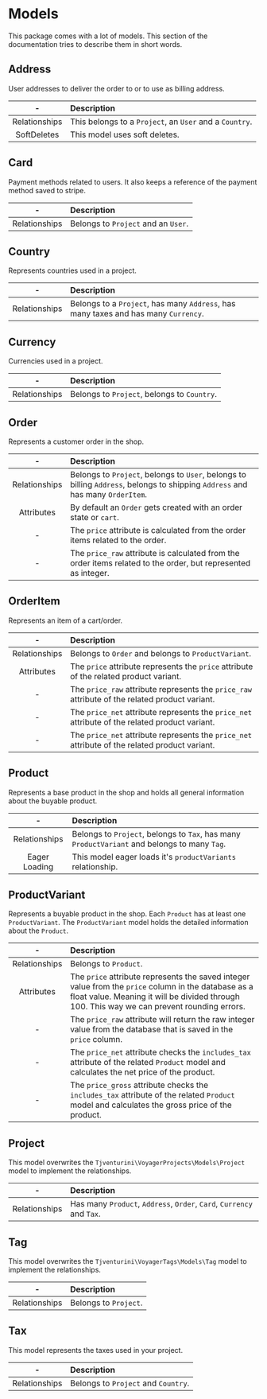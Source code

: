 # Models

This package comes with a lot of models. This section of the documentation tries to describe them in short words.

## Address

User addresses to deliver the order to or to use as billing address.

|       -       | Description                                             |
|:-------------:|:--------------------------------------------------------|
| Relationships | This belongs to a `Project`, an `User` and a `Country`. |
|  SoftDeletes  | This model uses soft deletes.                           |

## Card

Payment methods related to users. It also keeps a reference of the payment method saved to stripe.

|       -       | Description                     |
|:-------------:|:--------------------------------|
| Relationships | Belongs to `Project` and an `User`. |

## Country

Represents countries used in a project.

|       -       | Description                                                                         |
|:-------------:|:------------------------------------------------------------------------------------|
| Relationships | Belongs to a `Project`, has many `Address`, has many taxes and has many `Currency`. |

## Currency 

Currencies used in a project.

|       -       | Description                                 |
|:-------------:|:--------------------------------------------|
| Relationships | Belongs to `Project`, belongs to `Country`. |

## Order

Represents a customer order in the shop.

|       -       | Description                                                                                                            |
|:-------------:|:-----------------------------------------------------------------------------------------------------------------------|
| Relationships | Belongs to `Project`, belongs to `User`, belongs to billing `Address`, belongs to shipping `Address` and has many `OrderItem`. |
|  Attributes   | By default an `Order` gets created with an order state or `cart`.                                                        |
|       -       | The `price` attribute is calculated from the order items related to the order.                                         |
|       -       | The `price_raw` attribute is calculated from the order items related to the order, but represented as integer.         |

## OrderItem

Represents an item of a cart/order.

|       -       | Description                                                                                    |
|:-------------:|:-----------------------------------------------------------------------------------------------|
| Relationships | Belongs to `Order` and belongs to `ProductVariant`.                                            |
|  Attributes   | The `price` attribute represents the `price` attribute of the related product variant.         |
|       -       | The `price_raw` attribute represents the `price_raw` attribute of the related product variant. |
|       -       | The `price_net` attribute represents the `price_net` attribute of the related product variant. |
|       -       | The `price_net` attribute represents the `price_net` attribute of the related product variant. |

## Product

Represents a base product in the shop and holds all general information about the buyable product.

|       -       | Description                                                                                  |
|:-------------:|:---------------------------------------------------------------------------------------------|
| Relationships | Belongs to `Project`, belongs to `Tax`, has many `ProductVariant` and belongs to many `Tag`. |
| Eager Loading | This model eager loads it's `productVariants` relationship.                                  |

## ProductVariant

Represents a buyable product in the shop. Each `Product` has at least one `ProductVariant`. The `ProductVariant` model holds the detailed information about the `Product`.

|       -       | Description                                                                                                                                                                                         |
|:-------------:|:----------------------------------------------------------------------------------------------------------------------------------------------------------------------------------------------------|
| Relationships | Belongs to `Product`.                                                                                                                                                                               |
|  Attributes   | The `price` attribute represents the saved integer value from the `price` column in the database as a float value. Meaning it will be divided through 100. This way we can prevent rounding errors. |
|       -       | The `price_raw` attribute will return the raw integer value from the database that is saved in the `price` column.                                                                                  |
|       -       | The `price_net` attribute checks the `includes_tax` attribute of the related `Product` model and calculates the net price of the product.                                                           |
|       -       | The `price_gross` attribute checks the `includes_tax` attribute of the related `Product` model and calculates the gross price of the product.                                                       |

## Project

This model overwrites the `Tjventurini\VoyagerProjects\Models\Project` model to implement the relationships.

|       -       | Description                                                           |
|:-------------:|:----------------------------------------------------------------------|
| Relationships | Has many `Product`, `Address`, `Order`, `Card`, `Currency` and `Tax`. |

## Tag

This model overwrites the `Tjventurini\VoyagerTags\Models\Tag` model to implement the relationships.

|       -       | Description           |
|:-------------:|:----------------------|
| Relationships | Belongs to `Project`. |

## Tax

This model represents the taxes used in your project. 

|       -       | Description                         |
|:-------------:|:------------------------------------|
| Relationships | Belongs to `Project` and `Country`. |